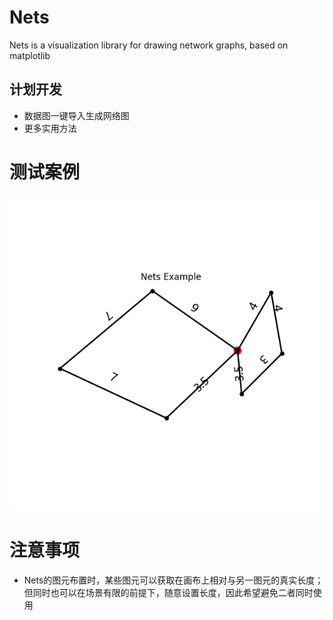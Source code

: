 # Nets
Nets is a visualization library for drawing network graphs, based on matplotlib

## 计划开发
- 数据图一键导入生成网络图
- 更多实用方法

# 测试案例
![img](example.png)

# 注意事项
- Nets的图元布置时，某些图元可以获取在画布上相对与另一图元的真实长度；但同时也可以在场景有限的前提下，随意设置长度，因此希望避免二者同时使用